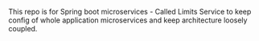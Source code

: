 This repo is for Spring boot microservices - Called Limits Service to keep config of whole application microservices and keep architecture loosely coupled. 